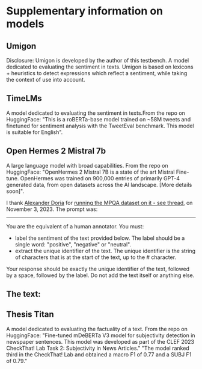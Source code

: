 # Supplementary information on models

## Umigon
Disclosure: Umigon is developed by the author of this testbench.
A model dedicated to evaluating the sentiment in texts. Umigon is based on lexicons + heuristics to detect expressions which reflect a sentiment, while taking the context of use into account.

## TimeLMs
A model dedicated to evaluating the sentiment in texts.From the repo on HuggingFace: "This is a roBERTa-base model trained on ~58M tweets and finetuned for sentiment analysis with the TweetEval benchmark. This model is suitable for English".

## Open Hermes 2 Mistral 7b
A large language model with broad capabilities. From the repo on HuggingFace: "OpenHermes 2 Mistral 7B is a state of the art Mistral Fine-tune. OpenHermes was trained on 900,000 entries of primarily GPT-4 generated data, from open datasets across the AI landscape. [More details soon]".

I thank [Alexander Doria](https://www.linkedin.com/in/pierre-carl-langlais-b0105b10) for [running the MPQA dataset on it - see thread](https://twitter.com/seinecle/status/1720418976243515418), on November 3, 2023. The prompt was:

----
You are the equivalent of a human annotator. You must:
- label the sentiment of the text provided below. The label should be a single word: "positive", "negative" or "neutral".
- extract the unique identifier of the text. The unique identifier is the string of characters that is at the start of the text, up to the # character.

Your response should be exactly the unique identifier of the text, followed by a space, followed by the label. Do not add the text itself or anything else.

The text: 
----


## Thesis Titan
A model dedicated to evaluating the factuality of a text. From the repo on HuggingFace: "Fine-tuned mDeBERTa V3 model for subjectivity detection in newspaper sentences. This model was developed as part of the CLEF 2023 CheckThat! Lab Task 2: Subjectivity in News Articles." "The model ranked third in the CheckThat! Lab and obtained a macro F1 of 0.77 and a SUBJ F1 of 0.79."



